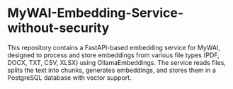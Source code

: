 # MyWAI-Embedding-Service-without-security
This repository contains a FastAPI-based embedding service for MyWAI, designed to process and store embeddings from various file types (PDF, DOCX, TXT, CSV, XLSX) using OllamaEmbeddings. The service reads files, splits the text into chunks, generates embeddings, and stores them in a PostgreSQL database with vector support.

